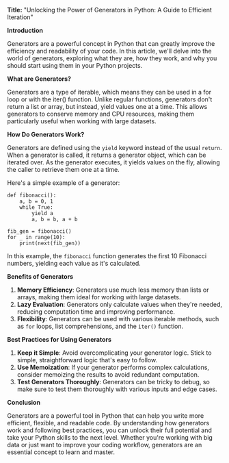 **Title:** "Unlocking the Power of Generators in Python: A Guide to Efficient Iteration"

**Introduction**

Generators are a powerful concept in Python that can greatly improve the efficiency and readability of your code. In this article, we'll delve into the world of generators, exploring what they are, how they work, and why you should start using them in your Python projects.

**What are Generators?**

Generators are a type of iterable, which means they can be used in a for loop or with the iter() function. Unlike regular functions, generators don't return a list or array, but instead, yield values one at a time. This allows generators to conserve memory and CPU resources, making them particularly useful when working with large datasets.

**How Do Generators Work?**

Generators are defined using the `yield` keyword instead of the usual `return`. When a generator is called, it returns a generator object, which can be iterated over. As the generator executes, it yields values on the fly, allowing the caller to retrieve them one at a time.

Here's a simple example of a generator:
```
def fibonacci():
    a, b = 0, 1
    while True:
        yield a
        a, b = b, a + b

fib_gen = fibonacci()
for _ in range(10):
    print(next(fib_gen))
```
In this example, the `fibonacci` function generates the first 10 Fibonacci numbers, yielding each value as it's calculated.

**Benefits of Generators**

1. **Memory Efficiency**: Generators use much less memory than lists or arrays, making them ideal for working with large datasets.
2. **Lazy Evaluation**: Generators only calculate values when they're needed, reducing computation time and improving performance.
3. **Flexibility**: Generators can be used with various iterable methods, such as `for` loops, list comprehensions, and the `iter()` function.

**Best Practices for Using Generators**

1. **Keep it Simple**: Avoid overcomplicating your generator logic. Stick to simple, straightforward logic that's easy to follow.
2. **Use Memoization**: If your generator performs complex calculations, consider memoizing the results to avoid redundant computation.
3. **Test Generators Thoroughly**: Generators can be tricky to debug, so make sure to test them thoroughly with various inputs and edge cases.

**Conclusion**

Generators are a powerful tool in Python that can help you write more efficient, flexible, and readable code. By understanding how generators work and following best practices, you can unlock their full potential and take your Python skills to the next level. Whether you're working with big data or just want to improve your coding workflow, generators are an essential concept to learn and master.